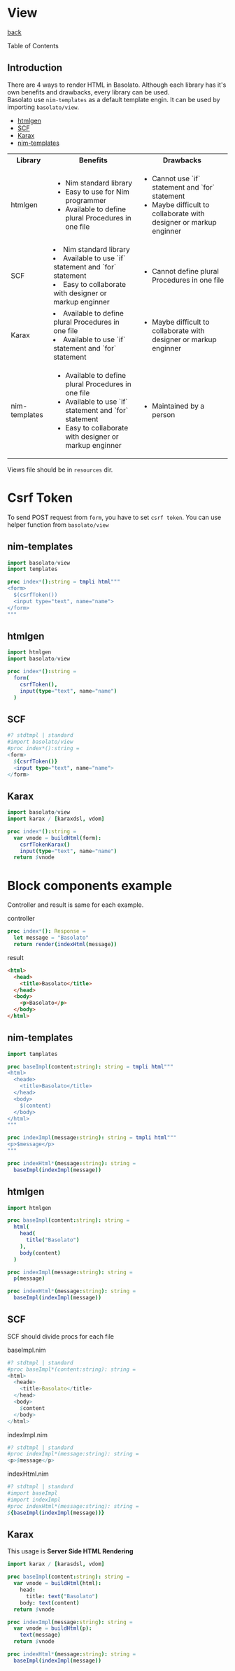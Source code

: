 View
===
[back](../README.md)

Table of Contents

<!--ts-->
<!--te-->

## Introduction
There are 4 ways to render HTML in Basolato. Although each library has it's own benefits and drawbacks, every library can be used.  
Basolato use `nim-templates` as a default template engin. It can be used by importing `basolato/view`.

- [htmlgen](https://nim-lang.org/docs/htmlgen.html)
- [SCF](https://nim-lang.org/docs/filters.html)
- [Karax](https://github.com/pragmagic/karax)
- [nim-templates](https://github.com/onionhammer/nim-templates)

<table>
  <tr>
    <th>Library</th><th>Benefits</th><th>Drawbacks</th>
  </tr>
  <tr>
    <td>htmlgen</td>
    <td>
      <ul>
        <li>Nim standard library</li>
        <li>Easy to use for Nim programmer</li>
        <li>Available to define plural Procedures in one file</li>
      </ul>
    </td>
    <td>
      <ul>
        <li>Cannot use `if` statement and `for` statement</li>
        <li>Maybe difficult to collaborate with designer or markup enginner</li>
      </ul>
    </td>
  </tr>
  <tr>
    <td>SCF</td>
    <td>
      <li>Nim standard library</li>
      <li>Available to use `if` statement and `for` statement</li>
      <li>Easy to collaborate with designer or markup enginner</li>
    </td>
    <td>
      <ul>
        <li>Cannot define plural Procedures in one file</li>
      </ul>
    </td>
  </tr>
  <tr>
    <td>Karax</td>
    <td>
      <li>Available to define plural Procedures in one file</li>
      <li>Available to use `if` statement and `for` statement</li>
    </td>
    <td>
      <ul>
        <li>Maybe difficult to collaborate with designer or markup enginner</li>
      </ul>
    </td>
  </tr>
  <tr>
    <td>nim-templates</td>
    <td>
      <ul>
        <li>Available to define plural Procedures in one file</li>
        <li>Available to use `if` statement and `for` statement</li>
        <li>Easy to collaborate with designer or markup enginner</li>
      </ul>
    </td>
    <td>
      <ul>
        <li>Maintained by a person</li>
      </ul>
    </td>
  </tr>
</table>

Views file should be in `resources` dir.

# Csrf Token
To send POST request from `form`, you have to set `csrf token`. You can use helper function from `basolato/view`

## nim-templates
```nim
import basolato/view
import templates

proc index*():string = tmpli html"""
<form>
  $(csrfToken())
  <input type="text", name="name">
</form>
"""
```

## htmlgen
```nim
import htmlgen
import basolato/view

proc index*():string =
  form(
    csrfToken(),
    input(type="text", name="name")
  )
```

## SCF
```nim
#? stdtmpl | standard
#import basolato/view
#proc index*():string =
<form>
  ${csrfToken()}
  <input type="text", name="name">
</form>
```

## Karax
```nim
import basolato/view
import karax / [karaxdsl, vdom]

proc index*():string =
  var vnode = buildHtml(form):
    csrfTokenKarax()
    input(type="text", name="name")
  return $vnode
```

# Block components example

Controller and result is same for each example.

controller
```nim
proc index*(): Response =
  let message = "Basolato"
  return render(indexHtml(message))
```

result
```html
<html>
  <head>
    <title>Basolato</title>
  </head>
  <body>
    <p>Basolato</p>
  </body>
</html>
```

## nim-templates

```nim
import tamplates

proc baseImpl(content:string): string = tmpli html"""
<html>
  <heade>
    <title>Basolato</title>
  </head>
  <body>
    $(content)
  </body>
</html>
"""

proc indexImpl(message:string): string = tmpli html"""
<p>$message</p>
"""

proc indexHtml*(message:string): string =
  baseImpl(indexImpl(message))
```

## htmlgen

```nim
import htmlgen

proc baseImpl(content:string): string =
  html(
    head(
      title("Basolato")
    ),
    body(content)
  )

proc indexImpl(message:string): string =
  p(message)

proc indexHtml*(message:string): string =
  baseImpl(indexImpl(message))
```


## SCF

SCF should divide procs for each file

baseImpl.nim
```nim
#? stdtmpl | standard
#proc baseImpl*(content:string): string =
<html>
  <heade>
    <title>Basolato</title>
  </head>
  <body>
    $content
  </body>
</html>
```

indexImpl.nim
```nim
#? stdtmpl | standard
#proc indexImpl*(message:string): string =
<p>$message</p>
```

indexHtml.nim
```nim
#? stdtmpl | standard
#import baseImpl
#import indexImpl
#proc indexHtml*(message:string): string =
${baseImpl(indexImpl(message))}
```

## Karax
This usage is **Server Side HTML Rendering**

```nim
import karax / [karasdsl, vdom]

proc baseImpl(content:string): string =
  var vnode = buildHtml(html):
    head:
      title: text("Basolato")
    body: text(content)
  return $vnode

proc indexImpl(message:string): string =
  var vnode = buildHtml(p):
    text(message)
  return $vnode

proc indexHtml*(message:string): string =
  baseImpl(indexImpl(message))
```

